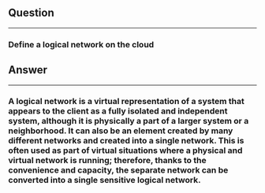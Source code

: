 ## Question
----
### Define a logical network on the cloud


## Answer
----
### A logical network is a virtual representation of a system that appears to the client as a fully isolated and independent system, although it is physically a part of a larger system or a neighborhood. It can also be an element created by many different networks and created into a single network. This is often used as part of virtual situations where a physical and virtual network is running; therefore, thanks to the convenience and capacity, the separate network can be converted into a single sensitive logical network.
